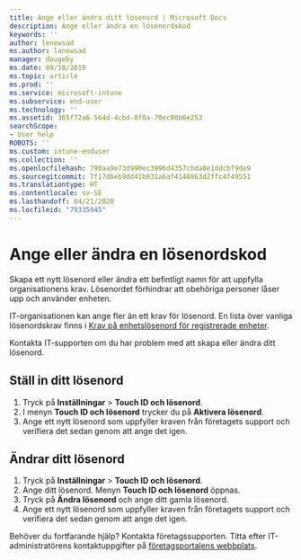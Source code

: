 ```yaml
---
title: Ange eller ändra ditt lösenord | Microsoft Docs
description: Ange eller ändra en lösenordskod
keywords: ''
author: lenewsad
ms.author: lanewsad
manager: dougeby
ms.date: 09/18/2019
ms.topic: article
ms.prod: ''
ms.service: microsoft-intune
ms.subservice: end-user
ms.technology: ''
ms.assetid: 365f72a6-564d-4cbd-8f0a-70ec80b6e253
searchScope:
- User help
ROBOTS: ''
ms.custom: intune-enduser
ms.collection: ''
ms.openlocfilehash: 790aa9e73d990ec3996d4357cbda0e1ddcbf9de9
ms.sourcegitcommit: 7f17d6eb9dd41b031a6af4148863d2ffc4f49551
ms.translationtype: HT
ms.contentlocale: sv-SE
ms.lasthandoff: 04/21/2020
ms.locfileid: "79335945"
---
```

# <a name="set-or-change-your-passcode"></a>Ange eller ändra en lösenordskod

Skapa ett nytt lösenord eller ändra ett befintligt namn för att uppfylla organisationens krav. Lösenordet förhindrar att obehöriga personer låser upp och använder enheten. 

IT-organisationen kan ange fler än ett krav för lösenord. En lista över vanliga lösenordskrav finns i [Krav på enhetslösenord för registrerade enheter](password-does-not-meet-it-administrator-requirements.md).  

Kontakta IT-supporten om du har problem med att skapa eller ändra ditt lösenord.  


## <a name="set-your-passcode"></a>Ställ in ditt lösenord

1. Tryck på **Inställningar** > **Touch ID och lösenord**.
2. I menyn **Touch ID och lösenord** trycker du på **Aktivera lösenord**.
3. Ange ett nytt lösenord som uppfyller kraven från företagets support och verifiera det sedan genom att ange det igen.

## <a name="change-your-passcode"></a>Ändrar ditt lösenord

1. Tryck på **Inställningar** > **Touch ID och lösenord**.
2. Ange ditt lösenord. Menyn **Touch ID och lösenord** öppnas.
2. Tryck på **Ändra lösenord** och ange ditt gamla lösenord.
3. Ange ett nytt lösenord som uppfyller kraven från företagets support och verifiera det sedan genom att ange det igen.

Behöver du fortfarande hjälp? Kontakta företagssupporten. Titta efter IT-administratörens kontaktuppgifter på [företagsportalens webbplats](https://go.microsoft.com/fwlink/?linkid=2010980).
